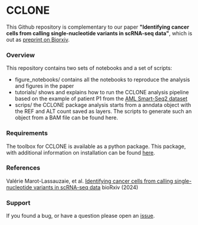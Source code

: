 # CCLONE

This Github repository is complementary to our paper **"Identifying cancer cells from calling single-nucleotide variants in scRNA-seq data"**, which is out as [preprint on Biorxiv](https://doi.org/10.1101/2024.02.21.581377).

### Overview
This repository contains two sets of notebooks and a set of scripts:
- figure_notebooks/  contains all the notebooks to reproduce the analysis and figures in the paper
- tutorials/  shows and explains how to run the CCLONE analysis pipeline based on the example of patient P1 from the [AML Smart-Seq2 dataset](10.1038/s41467-021-21650-1)
- scrips/  the CCLONE package analysis starts from a anndata object with the REF and ALT count saved as layers. The scripts to generate such an object from a BAM file can be found here.

### Requirements

The toolbox for CCLONE is available as a python package. This package, with additional information on installation can be found [here](https://github.com/ValerieMarot/clonal_tracing_package).

### References

Valérie Marot-Lassauzaie, et al. [Identifying cancer cells from calling single-nucleotide variants in scRNA-seq data](https://doi.org/10.1101/2024.02.21.581377) bioRxiv (2024) 

### Support

If you found a bug, or have a question please open an [issue](https://github.com/ValerieMarot/clonal_tracing_notebooks/issues).
